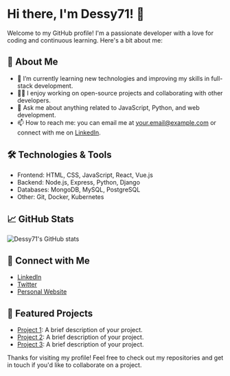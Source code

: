 # Hi there, I'm Dessy71! 👋

Welcome to my GitHub profile! I'm a passionate developer with a love for coding and continuous learning. Here's a bit about me:

## 🚀 About Me
- 🌱 I’m currently learning new technologies and improving my skills in full-stack development.
- 👨‍💻 I enjoy working on open-source projects and collaborating with other developers.
- 💬 Ask me about anything related to JavaScript, Python, and web development.
- 📫 How to reach me: you can email me at [your.email@example.com](mailto:your.email@example.com) or connect with me on [LinkedIn](https://www.linkedin.com/in/yourprofile).

## 🛠️ Technologies & Tools
- Frontend: HTML, CSS, JavaScript, React, Vue.js
- Backend: Node.js, Express, Python, Django
- Databases: MongoDB, MySQL, PostgreSQL
- Other: Git, Docker, Kubernetes

## 📈 GitHub Stats
![Dessy71's GitHub stats](https://github-readme-stats.vercel.app/api?username=Dessy71&show_icons=true&theme=radical)

## 🔗 Connect with Me
- [LinkedIn](https://www.linkedin.com/in/yourprofile)
- [Twitter](https://twitter.com/yourprofile)
- [Personal Website](https://yourwebsite.com)

## 🌟 Featured Projects
- [Project 1](https://github.com/Dessy71/project1): A brief description of your project.
- [Project 2](https://github.com/Dessy71/project2): A brief description of your project.
- [Project 3](https://github.com/Dessy71/project3): A brief description of your project.

Thanks for visiting my profile! Feel free to check out my repositories and get in touch if you'd like to collaborate on a project.
